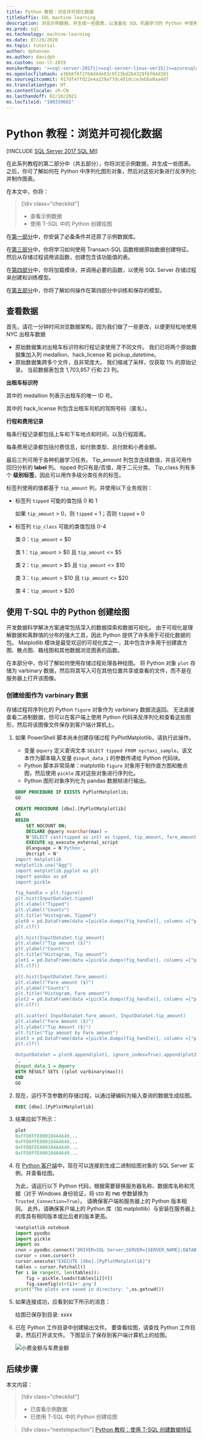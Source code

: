 ```yaml
---
title: Python 教程：浏览并可视化数据
titleSuffix: SQL machine learning
description: 浏览示例数据，并生成一些图表，以准备在 SQL 机器学习的 Python 中使用二元分类。
ms.prod: sql
ms.technology: machine-learning
ms.date: 07/29/2020
ms.topic: tutorial
author: dphansen
ms.author: davidph
ms.custom: seo-lt-2019
monikerRange: '>=sql-server-2017||>=sql-server-linux-ver15||>=azuresqldb-mi-current'
ms.openlocfilehash: e36b8f6f2768d4de83c9f23bd264329f6f04d381
ms.sourcegitcommit: 917df4ffd22e4a229af7dc481dcce3ebba0aa4d7
ms.translationtype: HT
ms.contentlocale: zh-CN
ms.lasthandoff: 02/10/2021
ms.locfileid: "100339681"
---
```

# <a name="python-tutorial-explore-and-visualize-data"></a>Python 教程：浏览并可视化数据
[!INCLUDE [SQL Server 2017 SQL MI](../../includes/applies-to-version/sqlserver2017-asdbmi.md)]

在此系列教程的第二部分中（共五部分），你将浏览示例数据，并生成一些图表。 之后，你可了解如何在 Python 中序列化图形对象，然后对这些对象进行反序列化并制作图表。

在本文中，你将：

> [!div class="checklist"]
> + 查看示例数据
> + 使用 T-SQL 中的 Python 创建绘图

在[第一部分](python-taxi-classification-introduction.md)中，你安装了必备条件并还原了示例数据库。

在[第三部分](python-taxi-classification-create-features.md)中，你将学习如何使用 Transact-SQL 函数根据原始数据创建特征。 然后从存储过程调用该函数，创建包含该功能值的表。

在[第四部分](python-taxi-classification-train-model.md)中，你将加载模块，并调用必要的函数，以使用 SQL Server 存储过程来创建和训练模型。

在[第五部分](python-taxi-classification-deploy-model.md)中，你将了解如何操作在第四部分中训练和保存的模型。

## <a name="review-the-data"></a>查看数据

首先，请花一分钟时间浏览数据架构，因为我们做了一些更改，以便更轻松地使用 NYC 出租车数据

+ 原始数据集对出租车标识符和行程记录使用了不同文件。 我们已将两个原始数据集加入列 medallion、hack_license 和 pickup_datetime。  
+ 原始数据集跨多个文件，且非常庞大。 我们缩减了采样，仅获取 1% 的原始记录。 当前数据表包含 1,703,957 行和 23 列。

**出租车标识符**

其中的 medallion 列表示出租车的唯一 ID 号。

其中的 hack_license 列包含出租车司机的驾照号码（匿名）。

**行程和费用记录**

每条行程记录都包括上车和下车地点和时间，以及行程距离。

每条费用记录都包括付费信息，如付款类型、总付款和小费金额。

最后三列可用于各种机器学习任务。  Tip_amount 列包含连续数值，并且可用作回归分析的 **label** 列。 tipped 列只有是/否值，用于二元分类。  Tip_class 列有多个 **级别标签**，因此可以用作多级分类任务的标签。

标签列使用的值都基于 `tip_amount` 列，并使用以下业务规则：

+ 标签列 `tipped` 可能的值包括 0 和 1

    如果 `tip_amount` > 0，则 `tipped` = 1；否则 `tipped` = 0

+ 标签列 `tip_class` 可能的类值包括 0-4

    类 0：`tip_amount` = $0

    类 1：`tip_amount` > $0 且 `tip_amount` <= $5
    
    类 2：`tip_amount` > $5 且 `tip_amount` <= $10
    
    类 3：`tip_amount` > $10 且 `tip_amount` <= $20
    
    类 4：`tip_amount` > $20

## <a name="create-plots-using-python-in-t-sql"></a>使用 T-SQL 中的 Python 创建绘图

开发数据科学解决方案通常包括深入的数据探索和数据可视化。 由于可视化是理解数据和离群值的分布的强大工具，因此 Python 提供了许多用于可视化数据的包。 Matplotlib 模块是最受欢迎的可视化库之一，其中包含许多用于创建直方图、散点图、箱线图和其他数据浏览图表的函数。

在本部分中，你可了解如何使用存储过程处理各种绘图。 将 Python 对象 `plot` 存储为 varbinary 数据，然后将其写入可在其他位置共享或查看的文件，而不是在服务器上打开该图像。

### <a name="create-a-plot-as-varbinary-data"></a>创建绘图作为 varbinary 数据

存储过程将序列化的 Python `figure` 对象作为 varbinary 数据流返回。 无法直接查看二进制数据，但可以在客户端上使用 Python 代码来反序列化和查看这些图形，然后将该图像文件保存到客户端计算机上。

1. 如果 PowerShell 脚本尚未创建存储过程 PyPlotMatplotlib，请执行此操作。

    - 变量 `@query` 定义查询文本 `SELECT tipped FROM nyctaxi_sample`，该文本作为脚本输入变量 `@input_data_1` 的参数传递给 Python 代码块。
    - Python 脚本非常简单：matplotlib `figure` 对象用于制作直方图和散点图，然后使用 `pickle` 库对这些对象进行序列化。
    - Python 图形对象序列化为 pandas 数据帧进行输出。
  
    ```sql
    DROP PROCEDURE IF EXISTS PyPlotMatplotlib;
    GO

    CREATE PROCEDURE [dbo].[PyPlotMatplotlib]
    AS
    BEGIN
        SET NOCOUNT ON;
        DECLARE @query nvarchar(max) =
        N'SELECT cast(tipped as int) as tipped, tip_amount, fare_amount FROM [dbo].[nyctaxi_sample]'
        EXECUTE sp_execute_external_script
        @language = N'Python',
        @script = N'
    import matplotlib
    matplotlib.use("Agg")
    import matplotlib.pyplot as plt
    import pandas as pd
    import pickle

    fig_handle = plt.figure()
    plt.hist(InputDataSet.tipped)
    plt.xlabel("Tipped")
    plt.ylabel("Counts")
    plt.title("Histogram, Tipped")
    plot0 = pd.DataFrame(data =[pickle.dumps(fig_handle)], columns =["plot"])
    plt.clf()

    plt.hist(InputDataSet.tip_amount)
    plt.xlabel("Tip amount ($)")
    plt.ylabel("Counts")
    plt.title("Histogram, Tip amount")
    plot1 = pd.DataFrame(data =[pickle.dumps(fig_handle)], columns =["plot"])
    plt.clf()

    plt.hist(InputDataSet.fare_amount)
    plt.xlabel("Fare amount ($)")
    plt.ylabel("Counts")
    plt.title("Histogram, Fare amount")
    plot2 = pd.DataFrame(data =[pickle.dumps(fig_handle)], columns =["plot"])
    plt.clf()

    plt.scatter( InputDataSet.fare_amount, InputDataSet.tip_amount)
    plt.xlabel("Fare Amount ($)")
    plt.ylabel("Tip Amount ($)")
    plt.title("Tip amount by Fare amount")
    plot3 = pd.DataFrame(data =[pickle.dumps(fig_handle)], columns =["plot"])
    plt.clf()

    OutputDataSet = plot0.append(plot1, ignore_index=True).append(plot2, ignore_index=True).append(plot3, ignore_index=True)
    ',
    @input_data_1 = @query
    WITH RESULT SETS ((plot varbinary(max)))
    END
    GO
    ```

2. 现在，运行不含参数的存储过程，以通过硬编码为输入查询的数据生成绘图。

    ```sql
    EXEC [dbo].[PyPlotMatplotlib]
    ```

3. 结果应如下所示：
  
    ```sql
    plot
    0xFFD8FFE000104A4649...
    0xFFD8FFE000104A4649...
    0xFFD8FFE000104A4649...
    0xFFD8FFE000104A4649...
    ```

4. 在 [Python 客户端](../python/setup-python-client-tools-sql.md)中，现在可以连接到生成二进制绘图对象的 SQL Server 实例，并查看绘图。 

    为此，请运行以下 Python 代码，根据需要替换服务器名称、数据库名称和凭据（对于 Windows 身份验证，将 `UID` 和 `PWD` 参数替换为 `Trusted_Connection=True`）。 请确保客户端和服务器上的 Python 版本相同。 此外，请确保客户端上的 Python 库（如 matplotlib）与安装在服务器上的库具有相同版本或比后者的版本更高。
  
    ```python
    %matplotlib notebook
    import pyodbc
    import pickle
    import os
    cnxn = pyodbc.connect('DRIVER=SQL Server;SERVER={SERVER_NAME};DATABASE={DB_NAME};UID={USER_NAME};PWD={PASSWORD}')
    cursor = cnxn.cursor()
    cursor.execute("EXECUTE [dbo].[PyPlotMatplotlib]")
    tables = cursor.fetchall()
    for i in range(0, len(tables)):
        fig = pickle.loads(tables[i][0])
        fig.savefig(str(i)+'.png')
    print("The plots are saved in directory: ",os.getcwd())
    ```

5. 如果连接成功，应看到如下所示的消息：
  
   绘图已保存到目录: xxxx
  
6. 已在 Python 工作目录中创建输出文件。 要查看绘图，请查找 Python 工作目录，然后打开该文件。 下图显示了保存到客户端计算机上的绘图。
  
   ![小费金额与车费金额](media/sqldev-python-sample-plot.png "小费金额与车费金额") 

## <a name="next-steps"></a>后续步骤

本文内容：

> [!div class="checklist"]
> + 已查看示例数据
> + 已使用 T-SQL 中的 Python 创建绘图

> [!div class="nextstepaction"]
> [Python 教程：使用 T-SQL 创建数据特征](python-taxi-classification-create-features.md)
